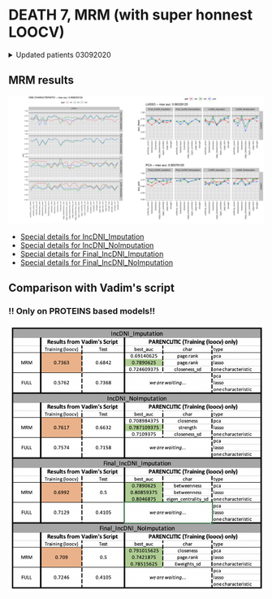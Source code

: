 # DEATH 7, MRM (with super honnest LOOCV)

<details>
<summary>Updated patients 03092020</summary>
<br>DEATH 7
<br>
<pre>
|-----|----------------|----------|
|     | Aux.Id         | Group    |
|-----|----------------|----------|
| 1   | C19-CB-0008    |     0    |
| 2   | C19-CB-0009    |     0    |
| 3   | C19-CB-0013    |     1    |
| 4   | C19-CB-0016    |     1    |
| 5   | C19-CB-0025    |     0    |
| 6   | C19-CB-0032    |     1    |
| 7   | C19-CB-0033    |     0    |
| 8   | C19-CB-0036    |     1    |
| 9   | C19-CB-0058    |     0    |
| 10  | C19-CB-0059    |     1    |
| 11  | C19-CB-0061    |     0    |
| 12  | C19-CB-0062    |     0    |
| 13  | C19-CB-0064    |     0    |
| 14  | C19-CB-0076    |     0    |
| 15  | C19-CB-0082    |     1    |
| 16  | C19-CB-0083    |     1    |
| 17  | C19-CB-0085    |     0    |
| 18  | C19-CB-0090    |     0    |
| 19  | C19-CB-0094    |     1    |
| 20  | C19-CB-0098    |     0    |
| 21  | C19-CB-0099    |     0    |
| 22  | C19-CB-0103    |     1    |
| 23  | C19-CB-0108    |     0    |
| 24  | C19-CB-0109    |     0    |
| 25  | C19-CB-0112    |     1    |
| 26  | C19-CB-0113    |     0    |
| 27  | C19-CB-0120    |     0    |
| 28  | C19-CB-0124    |     0    |
| 29  | C19-CB-0126    |     0    |
| 30  | C19-CB-0127    |     0    |
| 31  | C19-CB-0128    |     1    |
| 32  | C19-CB-0132    |     1    |
| 33  | C19-CB-0133    |     0    |
| 34  | C19-CB-0135    |     0    |
| 35  | C19-CB-0136    |     0    |
| 36  | C19-CB-0137    |     0    |
| 37  | C19-CB-0150    |     0    |
| 38  | C19-CB-0159    |     0    |
| 39  | C19-CB-0160    |     1    |
| 40  | C19-CB-0162    |     0    |
| 41  | C19-CB-0169    |     1    |
| 42  | C19-CB-0170    |     1    |
| 43  | C19-CB-0175    |     0    |
| 44  | C19-CB-0176    |     0    |
| 45  | C19-CB-0198    |     0    |
| 46  | C19-CB-0214    |     0    |
| 47  | C19-CB-0215    |     0    |
| 48  | C19-CB-0220    |     1    |
</pre>
</details>
  
## MRM results
![Image](/docs/new3092020.png)

* [Special details for IncDNI_Imputation](/docs/IncDNI_Imputation_final_fig.png) 
* [Special details for IncDNI_NoImputation](/docs/IncDNI_NoImputation_final_fig.png) 
* [Special details for Final_IncDNI_Imputation](/docs/Final_IncDNI_Imputation_final_fig.png) 
* [Special details for Final_IncDNI_NoImputation](/docs/Final_IncDNI_NoImputation_final_fig.png) 

## Comparison with Vadim's script
### !! Only on PROTEINS based models!!
![Image](/docs/compare3092020.png)



